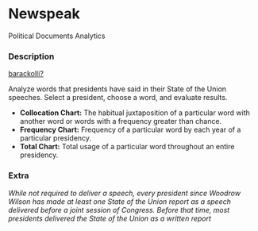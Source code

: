 # Newspeak #

Political Documents Analytics

### Description ###

[barackolli?](ec2-54-193-23-12.us-west-1.compute.amazonaws.com)

Analyze words that presidents have said in their State of the Union speeches. Select a president, choose a word, and evaluate results.

* __Collocation Chart:__ The habitual juxtaposition of a particular word with another word or words with a frequency greater than chance.
* __Frequency Chart:__ Frequency of a particular word by each year of a particular presidency.
* __Total Chart:__ Total usage of a particular word throughout an entire presidency.


### Extra ###

_While not required to deliver a speech, every president since Woodrow Wilson has made at least one State of the Union report as a speech delivered before a joint session of Congress. Before that time, most presidents delivered the State of the Union as a written report_


